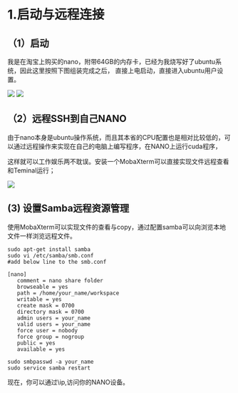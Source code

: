 # 1.启动与远程连接

## （1）启动

我是在淘宝上购买的nano，附带64GB的内存卡，已经为我烧写好了ubuntu系统，因此这里按照下图组装完成之后，
直接上电启动，直接进入ubuntu用户设置。

<img src="https://github.com/ZhangChuann/my_jetson/tree/master/docs/images/1_jet_install_1.jpg">

<img src="https://github.com/ZhangChuann/my_jetson/tree/master/docs/images/1_jet_install_2.jpg">

## （2）远程SSH到自己NANO

由于nano本身是ubuntu操作系统，而且其本省的CPU配置也是相对比较低的，可以通过远程操作来实现在自己的电脑上编写程序，在NANO上运行cuda程序，


这样就可以工作娱乐两不耽误。安装一个MobaXterm可以直接实现文件远程查看和Teminal运行；



<img src="https://github.com/ZhangChuann/my_jetson/tree/master/docs/images/1_mobaxterm.jpg">

## (3) 设置Samba远程资源管理

使用MobaXterm可以实现文件的查看与copy，通过配置samba可以向浏览本地文件一样浏览远程文件。

```
sudo apt-get install samba
sudo vi /etc/samba/smb.conf
#add below line to the smb.conf

[nano]
   comment = nano share folder
   browseable = yes
   path = /home/your_name/workspace
   writable = yes
   create mask = 0700
   directory mask = 0700
   admin users = your_name
   valid users = your_name
   force user = nobody
   force group = nogroup
   public = yes
   available = yes

sudo smbpasswd -a your_name
sudo service samba restart

```

现在，你可以通过\\ip,访问你的NANO设备。